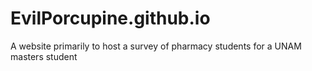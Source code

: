 # EvilPorcupine.github.io
A website primarily to host a survey of pharmacy students for a UNAM masters student

